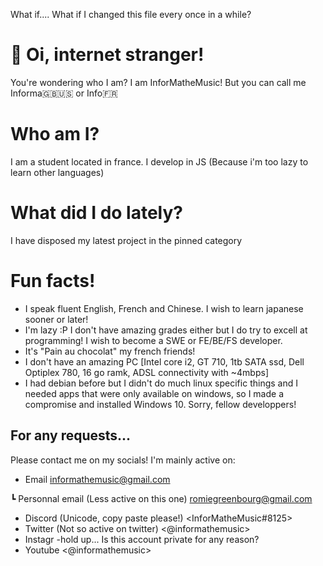 What if.... What if I changed this file every once in a while?
# 👋 Oi, internet stranger!
You're wondering who I am? I am InforMatheMusic! But you can call me Informa🇬🇧🇺🇸 or Info🇫🇷
# Who am I?
I am a student located in france. I develop in JS (Because i'm too lazy to learn other languages)
# What did I do lately?
I have disposed my latest project in the pinned category
# Fun facts!
- I speak fluent English, French and Chinese. I wish to learn japanese sooner or later!
- I'm lazy :P I don't have amazing grades either but I do try to excell at programming! I wish to become a SWE or FE/BE/FS developer.
- It's "Pain au chocolat" my french friends!
- I don't have an amazing PC [Intel core i2, GT 710, 1tb SATA ssd, Dell Optiplex 780, 16 go ramk, ADSL connectivity with ~4mbps]
- I had debian before but I didn't do much linux specific things and I needed apps that were only available on windows, so I made a compromise and installed Windows 10.
Sorry, fellow developpers!
## For any requests...
Please contact me on my socials! I'm mainly active on:
- Email <informathemusic@gmail.com>

 ┗ Personnal email (Less active on this one) <romiegreenbourg@gmail.com>
- Discord (Unicode, copy paste please!) <ІnfоrМаthеМusіc#8125>
- Twitter (Not so active on twitter) <@informathemusic>
- Instagr -hold up... Is this account private for any reason?
- Youtube <@informathemusic>

